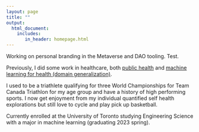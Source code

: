 ```yaml
---
layout: page
title: ""
output: 
  html_document:
    includes:
       in_header: homepage.html
---
```


Working on personal branding in the Metaverse and DAO tooling. Test. 

Previously, I did some work in healthcare, both [public health](https://flatten.ca) and [machine learning for health (domain generalization)](https://shreyj.com/publications).

I used to be a triathlete qualifying for three World Championships for Team Canada Triathlon for my age group and have a history of high performing sports. I now get enjoyment from my individual quantified self health explorations but still love to cycle and play pick up basketball.

Currently enrolled at the University of Toronto studying Engineering Science with a major in machine learning (graduating 2023 spring).
